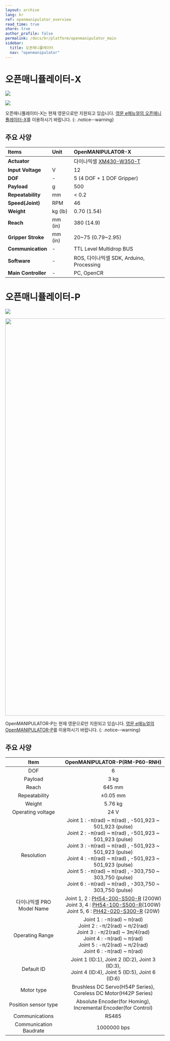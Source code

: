 ```yaml
---
layout: archive
lang: kr
ref: openmanipulator_overview
read_time: true
share: true
author_profile: false
permalink: /docs/kr/platform/openmanipulator_main
sidebar:
  title: 오픈매니퓰레이터
  nav: "openmanipulator"
---
```


# 오픈매니퓰레이터-X

![](/assets/images/platform/openmanipulator_x/OpenManipulator.resized.png)

![](/assets/images/platform/openmanipulator_x/OpenManipulator_Introduction.resized.jpg)

오픈매니퓰레이터-X는 현재 영문으로만 지원되고 있습니다. [영문 e매뉴얼의 오픈매니퓰레이터-X]를 이용하시기 바랍니다.
{: .notice--warning}

[영문 e매뉴얼의 오픈매니퓰레이터-X]: /docs/en/platform/openmanipulator_x/overview/


## 주요 사양

| Items               | Unit    | OpenMANIPULATOR-X                                     |
|:--------------------|:--------|:------------------------------------------------------|
| **Actuator**        |         | 다이나믹셀 [XM430-W350-T](/docs/en/dxl/x/xm430-w350/) |
| **Input Voltage**   | V       | 12                                                    |
| **DOF**             | -       | 5 (4 DOF + 1 DOF Gripper)                             |
| **Payload**         | g       | 500                                                   |
| **Repeatability**   | mm      | < 0.2                                                 |
| **Speed(Joint)**    | RPM     | 46                                                    |
| **Weight**          | kg (lb) | 0.70  (1.54)                                          |
| **Reach**           | mm (in) | 380   (14.9)                                          |
| **Gripper Stroke**  | mm (in) | 20~75 (0.79~2.95)                                     |
| **Communication**   | -       | TTL Level Multidrop BUS                               |
| **Software**        | -       | ROS, 다이나믹셀 SDK, Arduino, Processing              |
| **Main Controller** | -       | PC, OpenCR                                            |

# 오픈매니퓰레이터-P

![](/assets/images/platform/openmanipulator_p/logo.png)  

<img src="/assets/images/platform/openmanipulator_p/product_img.png" width="1250">  


OpenMANIPULATOR-P는 현재 영문으로만 지원되고 있습니다. [영문 e매뉴얼의 OpenMANIPULATOR-P]를 이용하시기 바랍니다.
{: .notice--warning}

[영문 e매뉴얼의 OpenMANIPULATOR-P]: /docs/en/platform/openmanipulator_p/overview/


## 주요 사양

|              Item              |                                                                                                                                                                                        OpenMANIPULATOR-P(RM-P60-RNH)                                                                                                                                                                                        |
|:------------------------------:|:------------------------------------------------------------------------------------------------------------------------------------------------------------------------------------------------------------------------------------------------------------------------------------------------------------------------------------------------------------------------------------------------------------:|
|              DOF               |                                                                                                                                                                                                      6                                                                                                                                                                                                       |
|            Payload             |                                                                                                                                                                                                     3 kg                                                                                                                                                                                                     |
|             Reach              |                                                                                                                                                                                                    645 mm                                                                                                                                                                                                    |
|         Repeatability          |                                                                                                                                                                                                   ±0.05 mm                                                                                                                                                                                                   |
|             Weight             |                                                                                                                                                                                                     5.76 kg                                                                                                                                                                                                     |
|       Operating voltage        |                                                                                                                                                                                                     24 V                                                                                                                                                                                                     |
|           Resolution           | Joint 1 : -&pi;(rad) ~ &pi;(rad) , -501,923 ~ 501,923 (pulse)<br />Joint 2 : -&pi;(rad) ~ &pi;(rad) , -501,923 ~ 501,923 (pulse)<br />Joint 3 : -&pi;(rad) ~ &pi;(rad) , -501,923 ~ 501,923 (pulse)<br />Joint 4 : -&pi;(rad) ~ &pi;(rad) , -501,923 ~ 501,923 (pulse)<br />Joint 5 : -&pi;(rad) ~ &pi;(rad) , -303,750 ~ 303,750 (pulse)<br />Joint 6 : -&pi;(rad) ~ &pi;(rad) , -303,750 ~ 303,750 (pulse) |
| 다이나믹셀 PRO<br />Model Name |                                                                              Joint 1, 2 : [PH54-200-S500-R](/docs/en/dxl/p/ph54-200-s500-r/) (200W)<br />Joint 3, 4 : [PH54-100-S500-R](/docs/en/dxl/p/ph54-100-s500-r/)(100W)<br />Joint 5, 6 : [PH42-020-S300-R](/docs/en/dxl/p/ph42-020-s300-r/) (20W)                                                                               |
|        Operating Range         |                                                                                 Joint 1 : -&pi;(rad) ~ &pi;(rad)<br />Joint 2 : -&pi;/2(rad) ~ &pi;/2(rad)<br />Joint 3 : -&pi;/2(rad) ~ 3&pi;/4(rad)<br />Joint 4 : -&pi;(rad) ~ &pi;(rad)<br />Joint 5 : -&pi;/2(rad) ~ &pi;/2(rad)<br />Joint 6 : -&pi;(rad) ~ &pi;(rad)                                                                                  |
|           Default ID           |                                                                                                                                                     Joint 1 (ID:1), Joint 2 (ID:2), Joint 3 (ID:3),<br />Joint 4 (ID:4), Joint 5 (ID:5), Joint 6 (ID:6)                                                                                                                                                      |
|           Motor type           |                                                                                                                                                                     Brushless DC Servo(H54P Series),<br />Coreless DC Motor(H42P Series)                                                                                                                                                                     |
|      Position sensor type      |                                                                                                                                                                     Absolute Encoder(for Homing),<br />Incremental Encoder(for Control)                                                                                                                                                                      |
|         Communications         |                                                                                                                                                                                                    RS485                                                                                                                                                                                                     |
|     Communication Baudrate     |                                                                                                                                                                                                 1000000 bps                                                                                                                                                                                                  |
